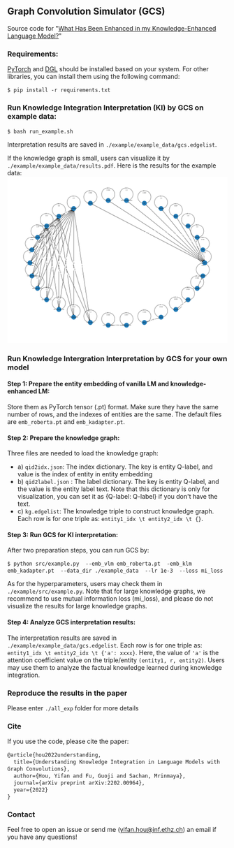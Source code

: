 ## Graph Convolution Simulator (GCS)

Source code for "[What Has Been Enhanced in my Knowledge-Enhanced Language Model?](https://arxiv.org/abs/2202.00964)"

### Requirements:

[PyTorch](https://pytorch.org/get-started/locally/) and [DGL](https://www.dgl.ai/pages/start.html) should be installed based on your system. For other libraries, you can install them using the following command:

    $ pip install -r requirements.txt

### Run Knowledge Integration Interpretation (KI) by GCS on example data:

    $ bash run_example.sh

Interpretation results are saved in `./example/example_data/gcs.edgelist`. 

If the knowledge graph is small, users can visualize it by `./example/example_data/results.pdf`. Here is the results for the example data:
![image](./example/example_data/results.png)

### Run Knowledge Intergration Interpretation by GCS for your own model

#### Step 1: Prepare the entity embedding of vanilla LM and knowledge-enhanced LM:
Store them as PyTorch tensor (.pt) format. Make sure they have the same number of rows, and the indexes of entities are the same. The default files are `emb_roberta.pt` and `emb_kadapter.pt`.

#### Step 2: Prepare the knowledge graph:
Three files are needed to load the knowledge graph:

* a) `qid2idx.json`: The index dictionary. The key is entity Q-label, and value is the index of entity in entity embedding
* b) `qid2label.json` : The label dictionary. The key is entity Q-label, and the value is the entity label text. Note that this dictionary is only for visualization, you can set it as {Q-label: Q-label} if you don't have the text.
* c) `kg.edgelist`: The knowledge triple to construct knowledge graph. Each row is for one triple as: `entity1_idx \t entity2_idx \t {}`.

#### Step 3: Run GCS for KI interpretation:
After two preparation steps, you can run GCS by:

    $ python src/example.py  --emb_vlm emb_roberta.pt  -emb_klm emb_kadapter.pt  --data_dir ./example_data  --lr 1e-3  --loss mi_loss

As for the hyperparameters, users may check them in `./example/src/example.py`. Note that for large knowledge graphs, we recommend to use mutual information loss (mi_loss), and please do not visualize the results for large knowledge graphs.

#### Step 4: Analyze GCS interpretation results:
The interpretation results are saved in `./example/example_data/gcs.edgelist`. Each row is for one triple as: `entity1_idx \t entity2_idx \t {'a': xxxx}`. Here, the value of `'a'` is the attention coefficient value on the triple/entity `(entity1, r, entity2)`. Users may use them to analyze the factual knowledge learned during knowledge integration.

### Reproduce the results in the paper
Please enter `./all_exp` folder for more details


### Cite

If you use the code, please cite the paper:

```
@article{hou2022understanding,
  title={Understanding Knowledge Integration in Language Models with Graph Convolutions},
  author={Hou, Yifan and Fu, Guoji and Sachan, Mrinmaya},
  journal={arXiv preprint arXiv:2202.00964},
  year={2022}
}
```

### Contact

Feel free to open an issue or send me (yifan.hou@inf.ethz.ch) an email if you have any questions!
